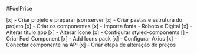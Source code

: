 #FuelPrice

[x] - Criar projeto e preparar json server
[x] - Criar pastas e estrutura do projeto
[x] - Criar os componentes
[x] - Importa fonts - Roboto e Digital
[x] - Alterar titulo app
[x] - Alterar ícone
[x] - Configurar styled-components
[] - Criar Fuel Component
[x] - Add Icons pack
[x] - Configurar Axios
[x] - Conectar componente na API
[x] - Criar etapa de alteração de preços

